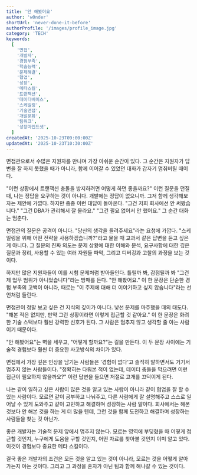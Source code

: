```yaml
---
title: '안 해봤어요'
author: 'w0nder'
shortUrl: 'never-done-it-before'
authorProfile: '/images/profile_image.jpg'
category: 'TECH'
keywords:
  [
    '면접',
    '개발자',
    '경험부족',
    '학습능력',
    '문제해결',
    '협업',
    '성장',
    '메타스킬',
    '트랜잭션',
    '데이터베이스',
    '스케일링',
    '기술면접',
    '개발문화',
    '팀워크',
    '성장마인드셋',
  ]
createdAt: '2025-10-23T09:00:00Z'
updatedAt: '2025-10-23T10:30:00Z'
---
```


면접관으로서 수많은 지원자를 만나며 가장 아쉬운 순간이 있다. 그 순간은 지원자가 답변을 잘 하지 못했을 때가 아니라, 함께 이어갈 수 있었던 대화가 갑자기 멈춰버릴 때이다.

"이런 상황에서 트랜잭션 충돌을 방지하려면 어떻게 하면 좋을까요?" 이런 질문을 던질 때, 나는 정답을 요구하는 것이 아니다. 개발에는 정답이 없으니까. 그저 함께 생각해보자는 제안에 가깝다. 하지만 종종 이런 대답이 돌아온다. "그건 저희 회사에선 안 써봤습니다." "그건 DBA가 관리해서 잘 몰라요." "그건 필요 없어서 안 했어요." 그 순간 대화는 멈춘다.

면접관의 질문은 공격이 아니다. "당신의 생각을 들려주세요"라는 요청에 가깝다. "스케일링을 위해 어떤 전략을 사용하겠습니까?"라고 물을 때 교과서 같은 답변을 듣고 싶은 게 아니다. 그 질문의 진짜 의도는 문제 상황에 대한 이해와 분석, 요구사항에 대한 깊은 질문과 정리, 사용할 수 있는 여러 자원들 파악, 그리고 디버깅과 고찰의 과정을 보는 것이다.

하지만 많은 지원자들이 이를 시험 문제처럼 받아들인다. 틀릴까 봐, 감점될까 봐 "그건 제 업무 범위가 아니었습니다"라는 방패를 든다. "안 해봤어요." 이 한 문장은 단순한 경험 부족의 고백이 아니라, 때로는 "이 주제에 대해 더 이야기하고 싶지 않습니다"라는 선언처럼 들린다.

면접관이 정말 보고 싶은 건 지식의 깊이가 아니다. 낯선 문제를 마주했을 때의 태도다. "해본 적은 없지만, 만약 그런 상황이라면 이렇게 접근할 것 같아요." 이 한 문장은 화려한 기술 스택보다 훨씬 강력한 신호가 된다. 그 사람은 멈추지 않고 생각할 줄 아는 사람이기 때문이다.

"안 해봤어요"는 벽을 세우고, "어떻게 할까요?"는 길을 만든다. 이 두 문장 사이에는 기술적 경험보다 훨씬 더 중요한 사고방식의 차이가 있다.

면접에서 가장 깊은 인상을 남기는 사람들은 '경험이 없다'고 솔직히 말하면서도 거기서 멈추지 않는 사람들이다. "정확히는 다뤄본 적이 없는데, 데이터 충돌을 막으려면 이런 접근이 필요하지 않을까요?" 이런 답변을 들으면 저절로 고개를 끄덕이게 된다.

나는 같이 일하고 싶은 사람이 많은 것을 알고 있는 사람이 아니라 같이 협업을 잘 할 수 있는 사람이다. 모르면 같이 공부하고 나눠주고, 다른 사람에게 잘 설명해주고 스스로 일어날 수 있게 도와주고 같이 고민하고 해결하며 성장하는 사람 말이다. 회사에서는 해본 것보다 안 해본 것을 하는 게 더 많을 텐데, 그런 것을 함께 도전하고 해결하며 성장하는 사람들을 찾는 것 아닌가.

좋은 개발자는 기술적 문제 앞에서 멈추지 않는다. 모르는 영역에 부딪혔을 때 어떻게 접근할 것인지, 누구에게 도움을 구할 것인지, 어떤 자료를 찾아볼 것인지 이미 알고 있다. 이것이 경험보다 중요한 메타 스킬이다.

결국 좋은 개발자의 조건은 모든 것을 알고 있는 것이 아니라, 모르는 것을 어떻게 알아가는지 아는 것이다. 그리고 그 과정을 혼자가 아닌 팀과 함께 해나갈 수 있는 것이다.
